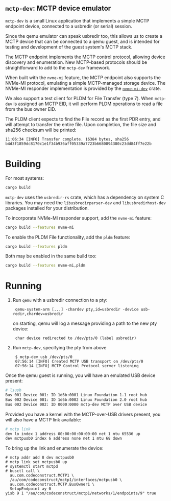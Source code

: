 `mctp-dev`: MCTP device emulator
--------------------------------

`mctp-dev` is a small Linux application that implements a simple MCTP endpoint
device, connected to a usbredir (or serial) session.

Since the qemu emulator can speak usbredir too, this allows us to create a MCTP
device that can be connected to a qemu guest, and is intended for testing and
development of the guest system's MCTP stack.

The MCTP endpoint implements the MCTP control protocol, allowing device
discovery and enumeration. New MCTP-based protocols should be straightforward to
add to the `mctp-dev` framework.

When built with the `nvme-mi` feature, the MCTP endpoint also supports the
NVMe-MI protocol, emulating a simple MCTP-managed storage device. The NVMe-MI
responder implementation is provided by the
[`nvme-mi-dev`](https://github.com/CodeConstruct/nvme-mi-dev) crate.

We also support a test client for PLDM for File Transfer (type 7). When
`mctp-dev` is assigned an MCTP EID, it will perform PLDM operations to
read a file from the bus owner EID.

The PLDM client expects to find the File record as the first PDR entry, and
will attempt to transfer the entire file. Upon completion, the file size and
sha256 checksum will be printed:

```
11:06:34 [INFO] Transfer complete. 16384 bytes, sha256 b4d3f1859dc8170c1e1f34b936aff05339a7723b6680894380c23dd84ff7e22b
```

# Building

For most systems:

```sh
cargo build
```

`mctp-dev` uses the `usbredir-rs` crate, which has a dependency on system C
libraries. You may need the `libusbredirparser-dev` and `libusbredirhost-dev`
packages installed for your distribution.

To incorporate NVMe-MI responder support, add the `nvme-mi` feature:

```sh
cargo build --features nvme-mi
```

To enable the PLDM File functionality, add the `pldm` feature:

```sh
cargo build --features pldm
```

Both may be enabled in the same build too:

```sh
cargo build --features nvme-mi,pldm
```

# Running

1. Run `qemu` with a usbredir connection to a pty:

        qemu-system-arm [...] -chardev pty,id=usbredir -device usb-redir,chardev=usbredir

   on starting, qemu will log a message providing a path to the new pty device:

        char device redirected to /dev/pts/0 (label usbredir)

2. Run `mctp-dev`, specifying the pty from above

        $ mctp-dev usb /dev/pts/0
        07:56:14 [INFO] Created MCTP USB transport on /dev/pts/0
        07:56:14 [INFO] MCTP Control Protocol server listening

Once the qemu guest is running, you will have an emulated USB device present:

```sh
# lsusb
Bus 001 Device 001: ID 1d6b:0001 Linux Foundation 1.1 root hub
Bus 002 Device 001: ID 1d6b:0002 Linux Foundation 2.0 root hub
Bus 002 Device 002: ID 0000:0000 mctp-dev MCTP over USB device
```

Provided you have a kernel with the MCTP-over-USB drivers present, you will also
have a MCTP link available:

```sh
# mctp link
dev lo index 1 address 00:00:00:00:00:00 net 1 mtu 65536 up
dev mctpusb0 index 6 address none net 1 mtu 68 down
```

To bring up the link and enumerate the device:

```
# mctp addr add 8 dev mctpusb0
# mctp link set mctpusb0 up
# systemctl start mctpd
# busctl call \
  au.com.codeconstruct.MCTP1 \
  /au/com/codeconstruct/mctp1/interfaces/mctpusb0 \
  au.com.codeconstruct.MCTP.BusOwner1 \
  SetupEndpoint ay 0
yisb 9 1 "/au/com/codeconstruct/mctp1/networks/1/endpoints/9" true
```


